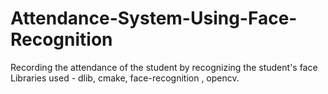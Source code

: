 # Attendance-System-Using-Face-Recognition
Recording the attendance of the student by recognizing the student's face
Libraries used - dlib, cmake, face-recognition , opencv.
